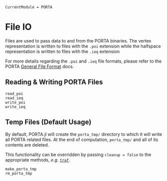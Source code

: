 ```@meta
CurrentModule = PORTA
```
# File IO

Files are used to pass data to and from the PORTA binaries. The vertex
representation is written to files with the `.poi` extension while the
halfspace representation is written to files with the `.ieq` extension

For more details regarding the `.poi` and `.ieq` file formats, please refer to the
PORTA [General File Format](https://github.com/bdoolittle/julia-porta/blob/master/README.md#general-file-format) docs.

## Reading & Writing PORTA Files

```@docs
read_poi
read_ieq
write_poi
write_ieq
```

## Temp Files (Default Usage)

By default, PORTA.jl will create the `porta_tmp/` directory to which it will write
all PORTA related files. At the end of computation, `porta_tmp/` and all of its
contents are deleted.

This functionality can be overridden by passing `cleanup = false` to the appropriate
methods, *e.g.* [`traf`](@ref).  

```@docs
make_porta_tmp
rm_porta_tmp
```
